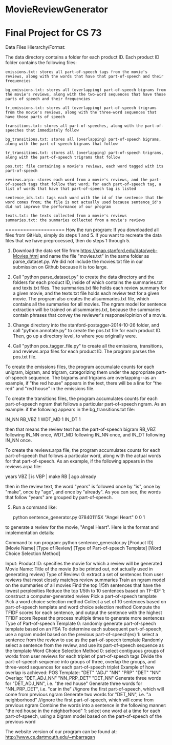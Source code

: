 MovieReviewGenerator
====================

Final Project for CS 73
====================
Data Files Hierarchy/Format:

The data directory contains a folder for each product ID. Each product ID folder contains the following files:

	emissions.txt: stores all part-of-speech tags from the movie's reviews, along with the words that have that part-of-speech and their frequencies
	
	bg_emissions.txt: stores all (overlapping) part-of-speech bigrams from the movie's reviews, along with the two-word sequences that have those parts of speech and their frequencies
	
	tr_emissions.txt: stores all (overlapping) part-of-speech trigrams from the movie's reviews, along with the three-word sequences that have those parts of speech
	
	transitions.txt: stores all part-of-speeches, along with the part-of-speeches that immediately follow
	
	bg_transitions.txt: stores all (overlapping) part-of-speech bigrams, along with the part-of-speech bigrams that follow
	
	tr_transitions.txt: stores all (overlapping) part-of-speech trigrams, along with the part-of-speech trigrams that follow
	
	pos.txt: file containing a movie's reviews, each word tagged with its part-of-speech
	
	reviews.arpa: stores each word from a movie's reviews, and the part-of-speech tags that follow that word; for each part-of-speech tag, a list of words that have that part-of-speech tag is listed
	
	sentence_ids.txt: tags each word with the id of the sentence that the word comes from; the file is not actually used because sentence_id's did not improve the performance of our program
	
	texts.txt: the texts collected from a movie's reviews
	summaries.txt: the summaries collected from a movie's reviews

====================
How the run program:
If you downloaded all files from GitHub, simply do steps 1 and 5. If you want to recreate the data files that we have preprocessed, then do steps 1 through 5.

1. Download the data set file from https://snap.stanford.edu/data/web-Movies.html and name the file "movies.txt" in the same folder as parse_dataset.py. We did not include the movies.txt file in our submission on Github because it is too large.

2. Call "python parse_dataset.py" to create the data directory and the folders for each product ID, inside of which contains the summaries.txt and texts.txt files. The summaries.txt file holds each review summary for a given movie, and the texts.txt file holds each review text for a given movie. The program also creates the allsummaries.txt file, which contains all the summaries for all movies. The ngram model for sentence extraction will be trained on allsummaries.txt, because the summaries contain phrases that convey the reviewer's response/opinion of a movie.

3. Change directory into the stanford-postagger-2014-10-26 folder, and call "python annotate.py" to create the pos.txt file for each product ID. Then, go up a directory level, to where you originally were.

4. Call "python pos_tagger_file.py" to create all the emissions, transitions, and reviews.arpa files for each product ID. The program parses the pos.txt file. 

To create the emissions files, the program accumulate counts for each unigram, bigram, and trigram, categorizing them under the appropriate part-of-speech sequence. The bigrams and trigrams are overlapping--as an example, if "the red house" appears in the text, there will be a line for "the red" and "red house" in the emissions file.

To create the transitions files, the program accumulates counts for each part-of-speech ngram that follows a particular part-of-speech ngram. As an example: if the following appears in the bg_transitions.txt file:

IN_NN
RB_VBZ	1
WDT_MD	1
IN_DT	1

then that means the review text has the part-of-speech bigram RB_VBZ following IN_NN once, WDT_MD following IN_NN once, and IN_DT following IN_NN once.

To create the reviews.arpa file, the program accumulates counts for each part-of-speech that follows a particular word, along with the actual words for that part-of-speech. As an example, if the following appears in the reviews.arpa file:

years
VBZ | is
VBP | make
RB | ago already

then in the review text, the word "years" is followed once by "is", once by "make", once by "ago", and once by "already". As you can see, the words that follow "years" are grouped by part-of-speech.

5. Run a command like:

	python sentence_generator.py 078401115X "Angel Heart" 0 0 1

to generate a review for the movie, "Angel Heart". Here is the format and implementation details:

Command to run program:
python sentence_generator.py [Product ID] [Movie Name] [Type of Review] [Type of Part-of-speech Template] [Word Choice Selection Method]

Input:      Product ID: specifies the movie for which a review will be generated
            Movie Name: Title of the movie (to be printed out, not actually used in generating review)
            Type of Review: 
                0: extract a set of sentences from user reviews that most closely matches review summaries
                	Train an ngram model on the summaries of all movies
                	Find the top 1/5th sentences that have the lowest perplexities
                	Reduce the top 1/5th to 10 sentences based on TF-IDF
                1: construct a computer-generated review
                	Pick a part-of-speech template
                	Pick a word choice selection method
                	Collect a set of 10 sentences based on part-of-speech template and word choice selection method
                	Compute the TFIDF scores for each sentence, and output the sentence with the highest TFIDF score
                	Repeat the process multiple times to generate more sentences
            Type of Part-of-speech Template
                0: randomly generate part-of-speech template based on an FSA
                	To determine each subsequent part-of-speech, use a ngram model based on the previous part-of-speech(es)
                1: select a sentence from the review to use as the part-of-speech template
                	Randomly select a sentence from the review, and use its part-of-speech sequence as the template
            Word Choice Selection Method
                0: select contiguous groups of words from user reviews for each triplet of part-of-speech tags
                	Divide the part-of-speech sequence into groups of three, overlap the groups, and three-word sequences for each part-of-speech triplet
                	Example of how overlap is achieved:
                		POS Template: "DET" "ADJ" "NN" "PRP" "DET" "NN"
                		Overlap: "DET_ADJ_NN" "NN_PRP_DET" "DET_NN"
			            Generate three words for "DET_ADJ_NN", i.e. "the red house"
			            Generate three words for "NN_PRP_DET", i.e. "car in the" //ignore the first part-of-speech, which will come from previous ngram
			            Generate two words for "DET_NN", i.e. "a neighborhood" //ignore the first part-of-speech, which will come from previous ngram
			            Combine the words into a sentence in the following manner: "the red house in the neighborhood"
                1: select one word at a time for each part-of-speech, using a bigram model based on the part-of-speech of the previous word
                	

The website version of our program can be found at: http://www.cs.dartmouth.edu/~mbarragan
